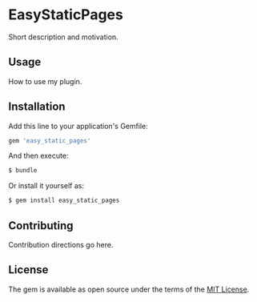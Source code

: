# EasyStaticPages
Short description and motivation.

## Usage
How to use my plugin.

## Installation
Add this line to your application's Gemfile:

```ruby
gem 'easy_static_pages'
```

And then execute:
```bash
$ bundle
```

Or install it yourself as:
```bash
$ gem install easy_static_pages
```

## Contributing
Contribution directions go here.

## License
The gem is available as open source under the terms of the [MIT License](http://opensource.org/licenses/MIT).
